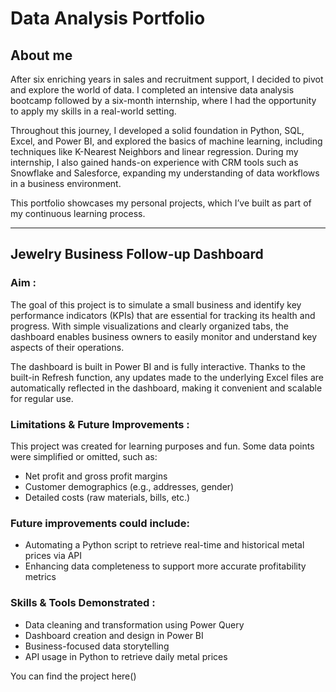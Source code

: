 # Data Analysis Portfolio

## About me
After six enriching years in sales and recruitment support, I decided to pivot and explore the world of data. I completed an intensive data analysis bootcamp followed by a six-month internship, where I had the opportunity to apply my skills in a real-world setting.

Throughout this journey, I developed a solid foundation in Python, SQL, Excel, and Power BI, and explored the basics of machine learning, including techniques like K-Nearest Neighbors and linear regression. During my internship, I also gained hands-on experience with CRM tools such as Snowflake and Salesforce, expanding my understanding of data workflows in a business environment.

This portfolio showcases my personal projects, which I’ve built as part of my continuous learning process.

------

## Jewelry Business Follow-up Dashboard

### Aim : 

The goal of this project is to simulate a small business and identify key performance indicators (KPIs) that are essential for tracking its health and progress. With simple visualizations and clearly organized tabs, the dashboard enables business owners to easily monitor and understand key aspects of their operations.

The dashboard is built in Power BI and is fully interactive. Thanks to the built-in Refresh function, any updates made to the underlying Excel files are automatically reflected in the dashboard, making it convenient and scalable for regular use.

### Limitations & Future Improvements :

This project was created for learning purposes and fun. Some data points were simplified or omitted, such as:

- Net profit and gross profit margins
- Customer demographics (e.g., addresses, gender)
- Detailed costs (raw materials, bills, etc.)

### Future improvements could include:

- Automating a Python script to retrieve real-time and historical metal prices via API
- Enhancing data completeness to support more accurate profitability metrics

### Skills & Tools Demonstrated :
- Data cleaning and transformation using Power Query
- Dashboard creation and design in Power BI
- Business-focused data storytelling
- API usage in Python to retrieve daily metal prices

You can find the project here()
